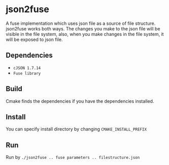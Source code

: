 # json2fuse

A fuse implementation which uses json file as a source of file structure. json2fuse works both ways. The changes you make to the json file will be visible in the file system, also, when you make changes in the file system, it will be exposed to json file.

## Dependencies
- `cJSON 1.7.14`
- `Fuse library`


## Build
Cmake finds the dependencies if you have the dependencies installed.

## Install
You can specify install directory by changing `CMAKE_INSTALL_PREFIX`

## Run

Run by `./json2fuse .. fuse parameters .. filestructure.json`


